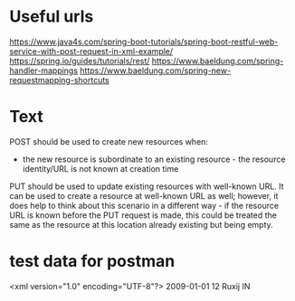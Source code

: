 # Useful urls
https://www.java4s.com/spring-boot-tutorials/spring-boot-restful-web-service-with-post-request-in-xml-example/
https://spring.io/guides/tutorials/rest/
https://www.baeldung.com/spring-handler-mappings
https://www.baeldung.com/spring-new-requestmapping-shortcuts

# Text

POST should be used to create new resources when:
- the new resource is subordinate to an existing resource - the resource identity/URL is not known at creation time

PUT should be used to update existing resources with well-known URL. It can be used to create a resource at well-known URL as well; however, it does help to think about this scenario in a different way - if the resource URL is known before the PUT request is made, this could be treated the same as the resource at this location already existing but being empty.

# test data for postman
<xml version="1.0" encoding="UTF-8"?>
<cardCheck>
  <data>
  2009-01-01
  </data>
  <cardId>
  12
  </cardId>
  <username>
  Ruxij
  </username>
  <action>
  IN
  </action>
</cardCheck>